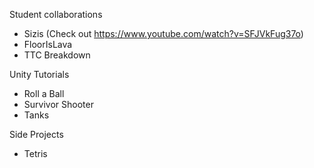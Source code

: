 Student collaborations
- Sizis (Check out https://www.youtube.com/watch?v=SFJVkFug37o)
- FloorIsLava
- TTC Breakdown

Unity Tutorials
- Roll a Ball
- Survivor Shooter
- Tanks

Side Projects
- Tetris
